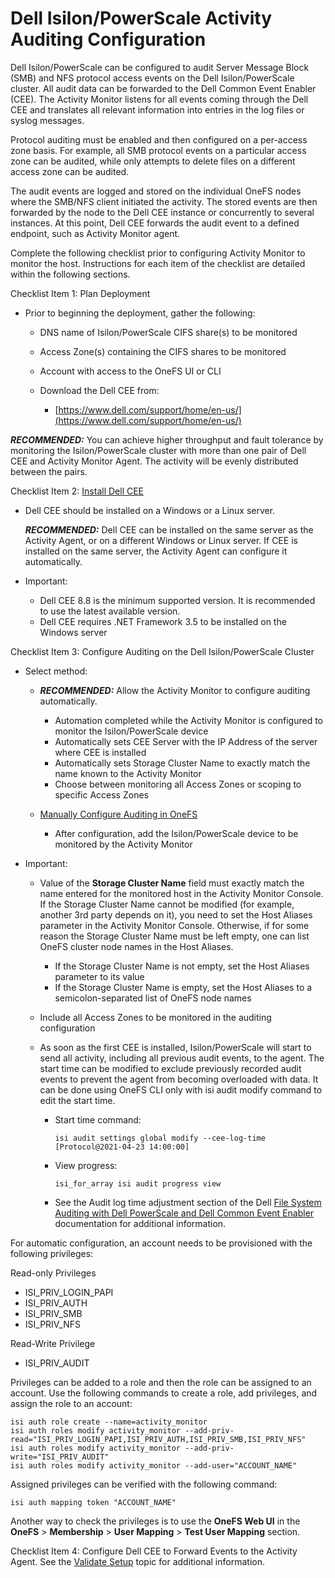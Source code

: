 # Dell Isilon/PowerScale Activity Auditing Configuration

Dell Isilon/PowerScale can be configured to audit Server Message Block (SMB) and NFS protocol access events on the Dell Isilon/PowerScale cluster. All audit data can be forwarded to the Dell Common Event Enabler (CEE). The Activity Monitor listens for all events coming through the Dell CEE and translates all relevant information into entries in the log files or syslog messages.

Protocol auditing must be enabled and then configured on a per-access zone basis. For example, all SMB protocol events on a particular access zone can be audited, while only attempts to delete files on a different access zone can be audited.

The audit events are logged and stored on the individual OneFS nodes where the SMB/NFS client initiated the activity. The stored events are then forwarded by the node to the Dell CEE instance or concurrently to several instances. At this point, Dell CEE forwards the audit event to a defined endpoint, such as Activity Monitor agent.

Complete the following checklist prior to configuring Activity Monitor to monitor the host. Instructions for each item of the checklist are detailed within the following sections.

Checklist Item 1: Plan Deployment

- Prior to beginning the deployment, gather the following:

  - DNS name of Isilon/PowerScale CIFS share(s) to be monitored
  - Access Zone(s) containing the CIFS shares to be monitored
  - Account with access to the OneFS UI or CLI
  - Download the Dell CEE from:

    - [https://www.dell.com/support/home/en-us/](https://www.dell.com/support/home/en-us/)

___RECOMMENDED:___ You can achieve higher throughput and fault tolerance by monitoring the Isilon/PowerScale cluster with more than one pair of Dell CEE and Activity Monitor Agent. The activity will be evenly distributed between the pairs.

Checklist Item 2: [Install Dell CEE](installcee.md)

- Dell CEE should be installed on a Windows or a Linux server.

  ___RECOMMENDED:___ Dell CEE can be installed on the same server as the Activity Agent, or on a different Windows or Linux server. If CEE is installed on the same server, the Activity Agent can configure it automatically.
- Important:

  - Dell CEE 8.8 is the minimum supported version. It is recommended to use the latest available version.
  - Dell CEE requires .NET Framework 3.5 to be installed on the Windows server

Checklist Item 3: Configure Auditing on the Dell Isilon/PowerScale Cluster

- Select method:

  - ___RECOMMENDED:___ Allow the Activity Monitor to configure auditing automatically.

    - Automation completed while the Activity Monitor is configured to monitor the Isilon/PowerScale device
    - Automatically sets CEE Server with the IP Address of the server where CEE is installed
    - Automatically sets Storage Cluster Name to exactly match the name known to the Activity Monitor
    - Choose between monitoring all Access Zones or scoping to specific Access Zones
  - [Manually Configure Auditing in OneFS](manualconfiguration.md)

    - After configuration, add the Isilon/PowerScale device to be monitored by the Activity Monitor
- Important:

  - Value of the __Storage Cluster Name__ field must exactly match the name entered for the monitored host in the Activity Monitor Console. If the Storage Cluster Name cannot be modified (for example, another 3rd party depends on it), you need to set the Host Aliases parameter in the Activity Monitor Console. Otherwise, if for some reason the Storage Cluster Name must be left empty, one can list OneFS cluster node names in the Host Aliases.

    - If the Storage Cluster Name is not empty, set the Host Aliases parameter to its value
    - If the Storage Cluster Name is empty, set the Host Aliases to a semicolon-separated list of OneFS node names
  - Include all Access Zones to be monitored in the auditing configuration
  - As soon as the first CEE is installed, Isilon/PowerScale will start to send all activity, including all previous audit events, to the agent. The start time can be modified to exclude previously recorded audit events to prevent the agent from becoming overloaded with data. It can be done using OneFS CLI only with isi audit modify command to edit the start time.

    - Start time command:

      ```
      isi audit settings global modify --cee-log-time [Protocol@2021-04-23 14:00:00]
      ```
    - View progress:

      ```
      isi_for_array isi audit progress view
      ```
    - See the Audit log time adjustment section of the Dell [File System Auditing with Dell PowerScale and Dell Common Event Enabler](https://www.dellemc.com/resources/en-us/asset/white-papers/products/storage/h12428-wp-best-practice-guide-isilon-file-system-auditing.pdf) documentation for additional information.

For automatic configuration, an account needs to be provisioned with the following privileges:

Read-only Privileges

- ISI_PRIV_LOGIN_PAPI
- ISI_PRIV_AUTH
- ISI_PRIV_SMB
- ISI_PRIV_NFS

Read-Write Privilege

- ISI_PRIV_AUDIT

Privileges can be added to a role and then the role can be assigned to an account. Use the following commands to create a role, add privileges, and assign the role to an account:

```
isi auth role create --name=activity_monitor  
isi auth roles modify activity_monitor --add-priv-read="ISI_PRIV_LOGIN_PAPI,ISI_PRIV_AUTH,ISI_PRIV_SMB,ISI_PRIV_NFS"  
isi auth roles modify activity_monitor --add-priv-write="ISI_PRIV_AUDIT"  
isi auth roles modify activity_monitor --add-user="ACCOUNT_NAME"
```

Assigned privileges can be verified with the following command:

```
isi auth mapping token "ACCOUNT_NAME"
```

Another way to check the privileges is to use the __OneFS Web UI__ in the __OneFS__ > __Membership__ > __User Mapping__ > __Test User Mapping__ section.

Checklist Item 4: Configure Dell CEE to Forward Events to the Activity Agent. See the [Validate Setup](validate.md) topic for additional information.
